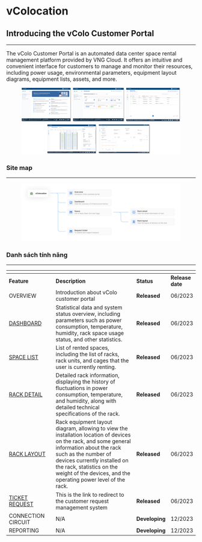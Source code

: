 # vColocation

## Introducing the vColo Customer Portal

***

The vColo Customer Portal is an automated data center space rental management platform provided by VNG Cloud. It offers an intuitive and convenient interface for customers to manage and monitor their resources, including power usage, environmental parameters, equipment layout diagrams, equipment lists, assets, and more.

<figure><img src="../.gitbook/assets/image (9).png" alt=""><figcaption></figcaption></figure>

### Site map <a href="#vcolocation-sitemap" id="vcolocation-sitemap"></a>

***

<figure><img src="../.gitbook/assets/image (1) (1).png" alt=""><figcaption></figcaption></figure>

### Danh sách tính năng <a href="#vcolocation-danhsachtinhnang" id="vcolocation-danhsachtinhnang"></a>

***

<table data-header-hidden><thead><tr><th width="140"></th><th width="403"></th><th></th><th></th></tr></thead><tbody><tr><td><strong>Feature</strong></td><td><strong>Description</strong></td><td><strong>Status</strong></td><td><strong>Release date</strong></td></tr><tr><td>OVERVIEW</td><td>Introduction about vColo customer portal</td><td><strong>Released</strong></td><td>06/2023</td></tr><tr><td><a href="https://vngctech.atlassian.net/wiki/spaces/VCPUG/pages/878673926">DASHBOARD</a></td><td>Statistical data and system status overview, including parameters such as power consumption, temperature, humidity, rack space usage status, and other statistics.</td><td><strong>Released</strong></td><td>06/2023</td></tr><tr><td><a href="https://vngctech.atlassian.net/wiki/spaces/VCPUG/pages/878477322">SPACE LIST</a></td><td>List of rented spaces, including the list of racks, rack units, and cages that the user is currently renting.</td><td><strong>Released</strong></td><td>06/2023</td></tr><tr><td><a href="https://vngctech.atlassian.net/wiki/spaces/VCPUG/pages/878542922">RACK DETAIL</a></td><td>Detailed rack information, displaying the history of fluctuations in power consumption, temperature, and humidity, along with detailed technical specifications of the rack.</td><td><strong>Released</strong></td><td>06/2023</td></tr><tr><td><a href="https://vngctech.atlassian.net/wiki/spaces/VCPUG/pages/879001601">RACK LAYOUT</a></td><td>Rack equipment layout diagram, allowing to view the installation location of devices on the rack, and some general information about the rack such as the number of devices currently installed on the rack, statistics on the weight of the devices, and the operating power level of the rack.</td><td><strong>Released</strong></td><td>06/2023</td></tr><tr><td><a href="https://vngctech.atlassian.net/wiki/spaces/VCPUG/pages/882147377">TICKET REQUEST</a></td><td>This is the link to redirect to the customer request management system</td><td><strong>Released</strong></td><td>06/2023</td></tr><tr><td>CONNECTION CIRCUIT</td><td>N/A</td><td><strong>Developing</strong></td><td>12/2023</td></tr><tr><td>REPORTING</td><td>N/A</td><td><strong>Developing</strong></td><td>12/2023</td></tr></tbody></table>
